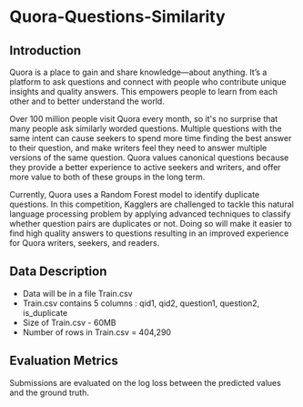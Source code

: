 # Quora-Questions-Similarity

## Introduction
<p>Quora is a place to gain and share knowledge—about anything. It’s a platform to ask questions and connect with people who contribute unique insights and quality answers. This empowers people to learn from each other and to better understand the world.</p>

<p>Over 100 million people visit Quora every month, so it's no surprise that many people ask similarly worded questions. Multiple questions with the same intent can cause seekers to spend more time finding the best answer to their question, and make writers feel they need to answer multiple versions of the same question. Quora values canonical questions because they provide a better experience to active seekers and writers, and offer more value to both of these groups in the long term.</p>

<p>Currently, Quora uses a Random Forest model to identify duplicate questions. In this competition, Kagglers are challenged to tackle this natural language processing problem by applying advanced techniques to classify whether question pairs are duplicates or not. Doing so will make it easier to find high quality answers to questions resulting in an improved experience for Quora writers, seekers, and readers.</p>

## Data Description

 - Data will be in a file Train.csv
 - Train.csv contains 5 columns : qid1, qid2, question1, question2, is_duplicate
 - Size of Train.csv - 60MB
 - Number of rows in Train.csv = 404,290

## Evaluation Metrics
Submissions are evaluated on the log loss between the predicted values and the ground truth.
